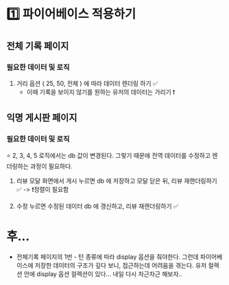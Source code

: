 # 1️⃣ 파이어베이스 적용하기

## 전체 기록 페이지

### 필요한 데이터 및 로직

1. 거리 옵션 ( 25, 50, 전체 ) 에 따라 데이터 렌더링 하기 ✅
    * 이때 기록을 보이지 않기를 원하는 유저의 데이터는 가리기 ❗️


## 익명 게시판 페이지

### 필요한 데이터 및 로직

⭐️ 2, 3, 4, 5 로직에서는 db 값이 변경된다. 그렇기 때문에 전역 데이터를 수정하고 렌더링하는 과정이 필요하다. 

1. 리뷰 모달 화면에서 게시 누르면 db 에 저장하고 모달 닫은 뒤, 리뷰 재랜더링하기 ✅ -> ❗️정렬이 필요함

2. 수정 누르면 수정된 데이터 db 에 갱신하고, 리뷰 재랜더링하기 ✅


# 후...

* 전체기록 페이지의 1번 - 턴 종류에 따라 display 옵션을 줘야한다. 그런데 파이어베이스에 저장한 데이터의 구조가 깊다 보니, 접근하는데 어려움을 겪는다. 유저 컬렉션 안에 display 옵션 컬렉션이 있다... 내일 다시 차근차근 해보자..